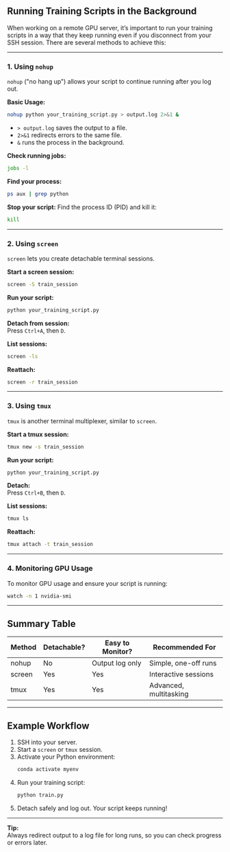 ## Running Training Scripts in the Background

When working on a remote GPU server, it’s important to run your training scripts in a way that they keep running even if you disconnect from your SSH session. There are several methods to achieve this:

---

### 1. Using `nohup`

`nohup` ("no hang up") allows your script to continue running after you log out.

**Basic Usage:**

```bash
nohup python your_training_script.py > output.log 2>&1 &
```

- `> output.log` saves the output to a file.
- `2>&1` redirects errors to the same file.
- `&` runs the process in the background.

**Check running jobs:**

```bash
jobs -l
```

**Find your process:**

```bash
ps aux | grep python
```

**Stop your script:**
Find the process ID (PID) and kill it:

```bash
kill
```

---

### 2. Using `screen`

`screen` lets you create detachable terminal sessions.

**Start a screen session:**

```bash
screen -S train_session
```

**Run your script:**

```bash
python your_training_script.py
```

**Detach from session:**  
Press `Ctrl+A`, then `D`.

**List sessions:**

```bash
screen -ls
```

**Reattach:**

```bash
screen -r train_session
```

---

### 3. Using `tmux`

`tmux` is another terminal multiplexer, similar to `screen`.

**Start a tmux session:**

```bash
tmux new -s train_session
```

**Run your script:**

```bash
python your_training_script.py
```

**Detach:**  
Press `Ctrl+B`, then `D`.

**List sessions:**

```bash
tmux ls
```

**Reattach:**

```bash
tmux attach -t train_session
```

---

### 4. Monitoring GPU Usage

To monitor GPU usage and ensure your script is running:

```bash
watch -n 1 nvidia-smi
```

---

## Summary Table

| Method | Detachable? | Easy to Monitor? | Recommended For        |
| ------ | ----------- | ---------------- | ---------------------- |
| nohup  | No          | Output log only  | Simple, one-off runs   |
| screen | Yes         | Yes              | Interactive sessions   |
| tmux   | Yes         | Yes              | Advanced, multitasking |

---

## Example Workflow

1. SSH into your server.
2. Start a `screen` or `tmux` session.
3. Activate your Python environment:
   ```bash
   conda activate myenv
   ```
4. Run your training script:
   ```bash
   python train.py
   ```
5. Detach safely and log out. Your script keeps running!

---

**Tip:**  
Always redirect output to a log file for long runs, so you can check progress or errors later.


